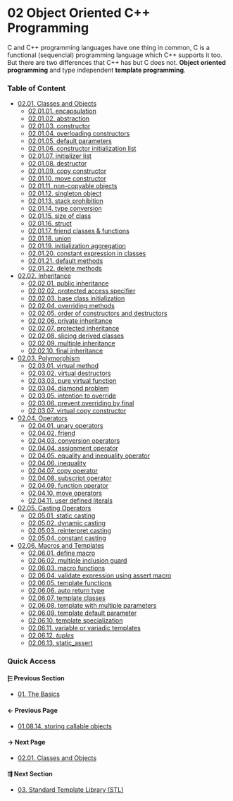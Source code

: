 # 02 Object Oriented C++ Programming

C and C++ programming languages have one thing in common, C is a functional (sequencial) programming language which C++ supports it too.  
But there are two differences that C++ has but C does not.
**Object oriented programming** and type independent **template programming**.

### Table of Content

* [02.01. Classes and Objects](./01.classes&objects/README.md)
  * [02.01.01. encapsulation](./01.classes&objects/01.encapsulation.md)
  * [02.01.02. abstraction](./01.classes&objects/02.abstraction.md)
  * [02.01.03. constructor](./01.classes&objects/03.constructor.md)
  * [02.01.04. overloading constructors](./01.classes&objects/04.overloading.md)
  * [02.01.05. default parameters](./01.classes&objects/05.defaults.md)
  * [02.01.06. constructor initialization list](./01.classes&objects/06.initialization.md)
  * [02.01.07. initializer list](./01.classes&objects/07.initializer_list.md)
  * [02.01.08. destructor](./01.classes&objects/08.destructor.md)
  * [02.01.09. copy constructor](./01.classes&objects/09.copy_constructor.md)
  * [02.01.10. move constructor](./01.classes&objects/10.move_constructor.md)
  * [02.01.11. non-copyable objects](./01.classes&objects/11.non_copyable.md)
  * [02.01.12. singleton object](./01.classes&objects/12.singleton.md)
  * [02.01.13. stack prohibition](./01.classes&objects/13.stack_prohibition.md)
  * [02.01.14. type conversion](./01.classes&objects/14.conversion.md)
  * [02.01.15. size of class](./01.classes&objects/15.sizeof.md)
  * [02.01.16. struct](./01.classes&objects/16.struct.md)
  * [02.01.17. friend classes & functions](./01.classes&objects/17.friend.md)
  * [02.01.18. union](./01.classes&objects/18.union.md)
  * [02.01.19. initialization aggregation](./01.classes&objects/19.aggregation.md)
  * [02.01.20. constant expression in classes](./01.classes&objects/20.constexpr.md)
  * [02.01.21. default methods](./01.classes&objects/21.default-methods.md)
  * [02.01.22. delete methods](./01.classes&objects/22.deleted-methods.md)
* [02.02. Inheritance](./02.inheritance/README.md)
  * [02.02.01. public inheritance](./02.inheritance/01.public.md)
  * [02.02.02. protected access specifier](./02.inheritance/02.protected_access.md)
  * [02.02.03. base class initialization](./02.inheritance/03.base_initialization.md)
  * [02.02.04. overriding methods](./02.inheritance/04.override.md)
  * [02.02.05. order of constructors and destructors](./02.inheritance/05.ordering.md)
  * [02.02.06. private inheritance](./02.inheritance/06.private.md)
  * [02.02.07. protected inheritance](./02.inheritance/07.protected.md)
  * [02.02.08. slicing derived classes](./02.inheritance/08.slicing.md)
  * [02.02.09. multiple inheritance](./02.inheritance/09.multiple.md)
  * [02.02.10. final inheritance](./02.inheritance/10.final.md)
* [02.03. Polymorphism](./03.polymorphism/README.md)
  * [02.03.01. virtual method](./03.polymorphism/01.virtual.md)
  * [02.03.02. virtual destructors](./03.polymorphism/02.virtual_destructor.md)
  * [02.03.03. pure virtual function](./03.polymorphism/03.pure.md)
  * [02.03.04. diamond problem](./03.polymorphism/04.diamond.md)
  * [02.03.05. intention to override](./03.polymorphism/05.override.md)
  * [02.03.06. prevent overriding by final](./03.polymorphism/06.final.md)
  * [02.03.07. virtual copy constructor](./03.polymorphism/07.virtual_cconstructor.md)
* [02.04. Operators](./04.operators/README.md)
  * [02.04.01. unary operators](./04.operators/01.increment.md)
  * [02.04.02. friend](./04.operators/02.friend.md)
  * [02.04.03. conversion operators](./04.operators/03.stream.md)
  * [02.04.04. assignment operator](./04.operators/04.assignment.md)
  * [02.04.05. equality and inequality operator](./04.operators/05.equality.md)
  * [02.04.06. inequality](./04.operators/06.inequality.md)
  * [02.04.07. copy operator](./04.operators/07.copy.md)
  * [02.04.08. subscript operator](./04.operators/08.subscript.md)
  * [02.04.09. function operator](./04.operators/09.function.md)
  * [02.04.10. move operators](./04.operators/10.move.md)
  * [02.04.11. user defined literals](./04.operators/11.literal.md)
* [02.05. Casting Operators](./05.casting/README.md)
  * [02.05.01. static casting](./05.casting/01.static.md)
  * [02.05.02. dynamic casting](./05.casting/02.dynamic.md)
  * [02.05.03. reinterpret casting](./05.casting/03.reinterpret.md)
  * [02.05.04. constant casting](./05.casting/04.const.md)
* [02.06. Macros and Templates](./06.templates/README.md)
  * [02.06.01. define macro](./06.templates/01.define.md)
  * [02.06.02. multiple inclusion guard](./06.templates/02.guard.md)
  * [02.06.03. macro functions](./06.templates/03.functions.md)
  * [02.06.04. validate expression using assert macro](./06.templates/04.assert.md)
  * [02.06.05. template functions](./06.templates/05.function.md)
  * [02.06.06. auto return type](./06.templates/06.auto-return.md)
  * [02.06.07. template classes](./06.templates/07.class.md)
  * [02.06.08. template with multiple parameters](./06.templates/08.multiple.md)
  * [02.06.09. template default parameter](./06.templates/09.default.md)
  * [02.06.10. template specialization](./06.templates/10.special.md)
  * [02.06.11. variable or variadic templates](./06.templates/11.variadic.md)
  * [02.06.12. *tuples*](./06.templates/12.tuples.md)
  * [02.06.13. static_assert](./06.templates/13.static-assert.md)

### Quick Access

<div class="previous_section pagination">

#### &#11057; Previous Section

* [01. The Basics](./../01.the_basics/README.md)
</div>

<div class="previous_page pagination">

#### &#8592; Previous Page

* [01.08.14. storing callable objects](./../01.the_basics/08.pointers&references/14.store-lambda.md)

</div>
<div class="next_page pagination">

#### &#8594; Next Page

* [02.01. Classes and Objects](./../02.object_oriented/01.classes&objects/README.md)

</div>
<div class="next_section pagination">

#### &#8694; Next Section

* [03. Standard Template Library &lpar;STL&rpar;](./../03.stl/README.md)

</div>
